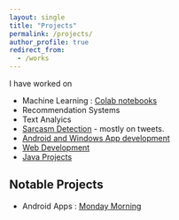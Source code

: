 ```yaml
---
layout: single
title: "Projects"
permalink: /projects/
author_profile: true
redirect_from:
  - /works
---
```


<!-- ## Academic Projects -->
I have worked on 
  * Machine Learning : [Colab notebooks](https://drive.google.com/drive/folders/110abLOc8OoFuAlvlQSQFkWodLikp8AgL?usp=sharing)
  * Recommendation Systems
  * Text Analyics
  * [Sarcasm Detection](https://github.com/thepurpleowl/Tweet_archive) - mostly on tweets.
  * [Android and Windows App development](https://github.com/thepurpleowl/AndroidDev_archive)
  * [Web Development](https://github.com/thepurpleowl/WebDev_archive/)
  * [Java Projects](https://github.com/thepurpleowl/JAVA_archive)

## Notable Projects
  * Android Apps :  [Monday Morning](https://play.google.com/store/apps/details?id=in.ac.nitrkl.mondaymorning)
